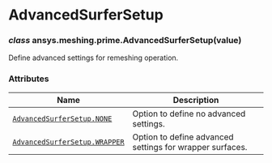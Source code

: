 # AdvancedSurferSetup



### *class* ansys.meshing.prime.AdvancedSurferSetup(value)

Define advanced settings for remeshing operation.

<!-- !! processed by numpydoc !! -->

### Attributes

| Name | Description |
|-------------------------------------------------------------------------------------------------------------------------------------|----------------------------------------------------------|
| [`AdvancedSurferSetup.NONE`](ansys.meshing.prime.AdvancedSurferSetup.NONE.md#ansys.meshing.prime.AdvancedSurferSetup.NONE)          | Option to define no advanced settings.                   |
| [`AdvancedSurferSetup.WRAPPER`](ansys.meshing.prime.AdvancedSurferSetup.WRAPPER.md#ansys.meshing.prime.AdvancedSurferSetup.WRAPPER) | Option to define advanced settings for wrapper surfaces. |

